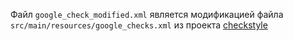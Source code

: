 Файл `google_check_modified.xml` является модификацией файла 
`src/main/resources/google_checks.xml` из проекта 
[checkstyle](https://github.com/checkstyle/checkstyle/releases/tag/checkstyle-10.11.0)